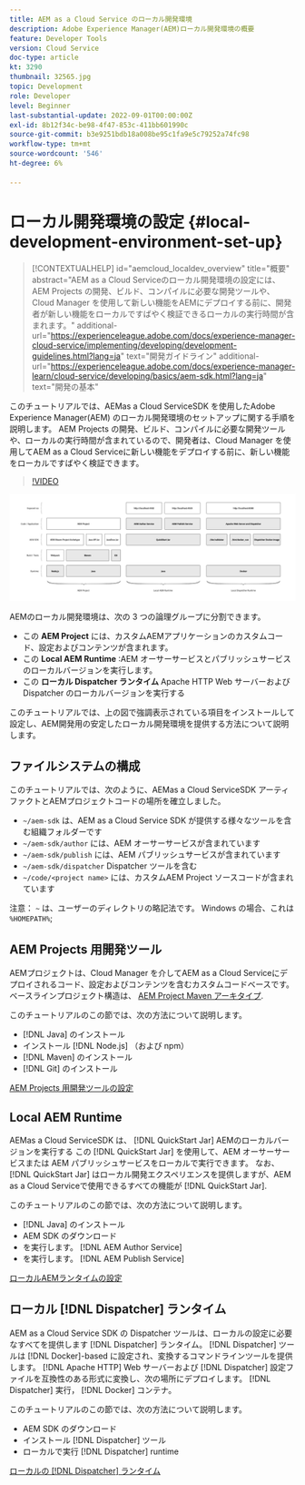 ```yaml
---
title: AEM as a Cloud Service のローカル開発環境
description: Adobe Experience Manager(AEM)ローカル開発環境の概要
feature: Developer Tools
version: Cloud Service
doc-type: article
kt: 3290
thumbnail: 32565.jpg
topic: Development
role: Developer
level: Beginner
last-substantial-update: 2022-09-01T00:00:00Z
exl-id: 8b12f34c-be98-4f47-853c-411bb601990c
source-git-commit: b3e9251bdb18a008be95c1fa9e5c79252a74fc98
workflow-type: tm+mt
source-wordcount: '546'
ht-degree: 6%

---
```


# ローカル開発環境の設定 {#local-development-environment-set-up}

>[!CONTEXTUALHELP]
>id="aemcloud_localdev_overview"
>title="概要"
>abstract="AEM as a Cloud Serviceのローカル開発環境の設定には、AEM Projects の開発、ビルド、コンパイルに必要な開発ツールや、Cloud Manager を使用して新しい機能をAEMにデプロイする前に、開発者が新しい機能をローカルですばやく検証できるローカルの実行時間が含まれます。"
>additional-url="https://experienceleague.adobe.com/docs/experience-manager-cloud-service/implementing/developing/development-guidelines.html?lang=ja" text="開発ガイドライン"
>additional-url="https://experienceleague.adobe.com/docs/experience-manager-learn/cloud-service/developing/basics/aem-sdk.html?lang=ja" text="開発の基本"

このチュートリアルでは、AEMas a Cloud ServiceSDK を使用したAdobe Experience Manager(AEM) のローカル開発環境のセットアップに関する手順を説明します。 AEM Projects の開発、ビルド、コンパイルに必要な開発ツールや、ローカルの実行時間が含まれているので、開発者は、Cloud Manager を使用してAEM as a Cloud Serviceに新しい機能をデプロイする前に、新しい機能をローカルですばやく検証できます。

>[!VIDEO](https://video.tv.adobe.com/v/32565?quality=12&learn=on)

![AEMas a Cloud Serviceローカル開発環境のテクノロジースタック](./assets/overview/aem-sdk-technology-stack.png)

AEMのローカル開発環境は、次の 3 つの論理グループに分割できます。

+ この __AEM Project__ には、カスタムAEMアプリケーションのカスタムコード、設定およびコンテンツが含まれます。
+ この __Local AEM Runtime__ :AEM オーサーサービスとパブリッシュサービスのローカルバージョンを実行します。
+ この __ローカル Dispatcher ランタイム__ Apache HTTP Web サーバーおよび Dispatcher のローカルバージョンを実行する

このチュートリアルでは、上の図で強調表示されている項目をインストールして設定し、AEM開発用の安定したローカル開発環境を提供する方法について説明します。

## ファイルシステムの構成

このチュートリアルでは、次のように、AEMas a Cloud ServiceSDK アーティファクトとAEMプロジェクトコードの場所を確立しました。

+ `~/aem-sdk` は、AEM as a Cloud Service SDK が提供する様々なツールを含む組織フォルダーです
+ `~/aem-sdk/author` には、AEM オーサーサービスが含まれています
+ `~/aem-sdk/publish` には、AEM パブリッシュサービスが含まれています
+ `~/aem-sdk/dispatcher` Dispatcher ツールを含む
+ `~/code/<project name>` には、カスタムAEM Project ソースコードが含まれています

注意： `~` は、ユーザーのディレクトリの略記法です。 Windows の場合、これは `%HOMEPATH%`;

## AEM Projects 用開発ツール

AEMプロジェクトは、Cloud Manager を介してAEM as a Cloud Serviceにデプロイされるコード、設定およびコンテンツを含むカスタムコードベースです。 ベースラインプロジェクト構造は、 [AEM Project Maven アーキタイプ](https://github.com/adobe/aem-project-archetype).

このチュートリアルのこの節では、次の方法について説明します。

+ [!DNL Java] のインストール 
+ インストール [!DNL Node.js] （および npm）
+ [!DNL Maven] のインストール 
+ [!DNL Git] のインストール 

[AEM Projects 用開発ツールの設定](./development-tools.md)

## Local AEM Runtime

AEMas a Cloud ServiceSDK は、 [!DNL QuickStart Jar] AEMのローカルバージョンを実行する この [!DNL QuickStart Jar] を使用して、AEM オーサーサービスまたは AEM パブリッシュサービスをローカルで実行できます。 なお、 [!DNL QuickStart Jar] はローカル開発エクスペリエンスを提供しますが、AEM as a Cloud Serviceで使用できるすべての機能が [!DNL QuickStart Jar].

このチュートリアルのこの節では、次の方法について説明します。

+ [!DNL Java] のインストール 
+ AEM SDK のダウンロード
+ を実行します。 [!DNL AEM Author Service]
+ を実行します。 [!DNL AEM Publish Service]

[ローカルAEMランタイムの設定](./aem-runtime.md)

## ローカル [!DNL Dispatcher] ランタイム

AEM as a Cloud Service SDK の Dispatcher ツールは、ローカルの設定に必要なすべてを提供します [!DNL Dispatcher] ランタイム。 [!DNL Dispatcher] ツールは [!DNL Docker]-based に設定され、変換するコマンドラインツールを提供します。 [!DNL Apache HTTP] Web サーバーおよび [!DNL Dispatcher] 設定ファイルを互換性のある形式に変換し、次の場所にデプロイします。 [!DNL Dispatcher] 実行， [!DNL Docker] コンテナ。

このチュートリアルのこの節では、次の方法について説明します。

+ AEM SDK のダウンロード
+ インストール [!DNL Dispatcher] ツール
+ ローカルで実行 [!DNL Dispatcher] runtime

[ローカルの [!DNL Dispatcher] ランタイム](./dispatcher-tools.md)
